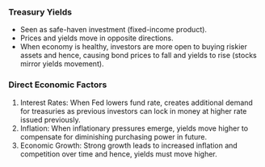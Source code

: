 ### Treasury Yields

- Seen as safe-haven investment (fixed-income product).
- Prices and yields move in opposite directions.
- When economy is healthy, investors are more open to buying riskier assets and hence, causing bond prices to fall and yields to rise (stocks mirror yields movement).

### Direct Economic Factors

1. Interest Rates: When Fed lowers fund rate, creates additional demand for treasuries as previous investors can lock in money at higher rate issued previously.
2. Inflation: When inflationary pressures emerge, yields move higher to compensate for diminishing purchasing power in future.
3. Economic Growth: Strong growth leads to increased inflation and competition over time and hence, yields must move higher.
